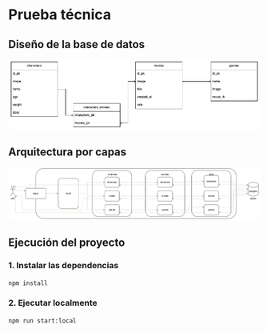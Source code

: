 # Prueba técnica

## Diseño de la base de datos

![Alt text](dbDesign.jpg "a title")

## Arquitectura por capas
![Alt text](arquitectura.jpg "a title")

## Ejecución del proyecto
### 1. Instalar las dependencias
```
npm install
```

### 2. Ejecutar localmente
```
npm run start:local
```